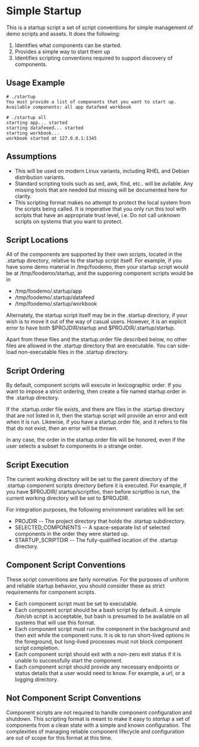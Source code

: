 # Simple Startup

This is a startup script a set of script conventions for simple management
of demo scripts and assets. It does the following:

1. Identifies what components can be started.
2. Provides a simple way to start them up
3. Identifies scripting conventions required to support discovery of components.

## Usage Example

~~~
# ./startup
You must provide a list of components that you want to start up.
Available components: all app datafeed workbook

# ./startup all
starting app... started
starting datafeeed... started
starting workbook...
workbook started at 127.0.0.1:1345
~~~

## Assumptions

- This will be used on modern Linux variants, including RHEL and Debian distribution variants.
- Standard scripting tools such as sed, awk, find, etc.. will be avilable. Any missing tools
  that are needed but missing will be documented here for clarity.
- This scripting format makes no attempt to protect the local system from the scripts being called.
  It is imperative that you only run this tool with scripts that have an appropriate trust level,
  i.e. Do not call unknown scripts on systems that you want to protect.

## Script Locations

All of the components are supported by their own scripts, located in the .startup directory, 
relative to the startup script itself. For example, if you have some demo material in
/tmp/foodemo, then your startup script would be at /tmp/foodemo/startup, and the supporing
component scripts would be in

- /tmp/foodemo/.startup/app
- /tmp/foodemo/.startup/datafeed
- /tmp/foodemo/.startup/workbook

Alternately, the startup script itself may be in the .startup directory, if your wish is
to move it out of the way of casual users. However, it is an explicit error to have both
$PROJDIR/startup and $PROJDIR/.startup/startup.

Apart from these files and the startup.order file described below, no other files are allowed
in the .startup directory that are executable. You can side-load non-executable files in
the .startup directory.

## Script Ordering

By default, component scripts will execute in lexicographic order. If you want to impose
a strict ordering, then create a file named startup.order in the .startup directory.

If the .startup.order file exists, and there are files in the .startup directory that
are not listed in it, then the startup script will provide an error and exit when it is run.
Likewise, if you have a startup.order file, and it refers to file that do not exist,
then an error will be thrown.

In any case, the order in the startup.order file will be honored, even if the user
selects a subset fo components in a strange order.

## Script Execution

The current working directory will be set to the parent directory of the .startup component
scripts directory before it is executed. For example, if you have $PROJDIR/.startup/scriptfoo,
then before scriptfoo is run, the current working directory will be set to $PROJDIR.

For integration purposes, the following environment variables will be set:

- PROJDIR -- The project directory that holds the .startup subdirectory.
- SELECTED_COMPONENTS -- A space-separate list of selected components in the order they were started up.
- STARTUP_SCRIPTDIR -- The fully-qualified location of the .startup directory.

## Component Script Conventions

These script conventions are fairly normative. For the purposes of uniform and reliable
startup behavior, you should consider these as strict requirements for component scripts.

- Each component script must be set to executable.
- Each component script should be a bash script by default. A simple /bin/sh script is acceptable,
  but bash is presumed to be available on all systems that will use this format.
- Each component script must run the component in the background and then exit while the component
  runs. It is ok to run short-lived options in the foreground, but long-lived processes must not
  block component script completion.
- Each component script should exit with a non-zero exit status if it is unable to successfully start
  the component.
- Each component script should provide any necessary endpoints or status details
  that a user would need to know. For example, a url, or a logging directory.

## Not Component Script Conventions

Component scripts are not required to handle component configuration and shutdown.
This scripting format is meant to make it easy to *startup* a set of components from a clean state
with a simple and known configuration. The complexities of managing reliable component lifecycle
and configuration are out of scope for this format at this time.

